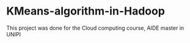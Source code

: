 # KMeans-algorithm-in-Hadoop

This project was done for the Cloud computing course, AIDE master in UNIPI
